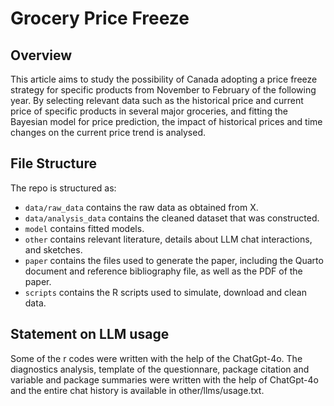 # Grocery Price Freeze

## Overview

This article aims to study the possibility of Canada adopting a price freeze strategy for specific products from November to February of the following year.  By selecting relevant data such as the historical price and current price of specific products in several major groceries, and fitting the Bayesian model for price prediction, the impact of historical prices and time changes on the current price trend is analysed.


## File Structure

The repo is structured as:

-   `data/raw_data` contains the raw data as obtained from X.
-   `data/analysis_data` contains the cleaned dataset that was constructed.
-   `model` contains fitted models. 
-   `other` contains relevant literature, details about LLM chat interactions, and sketches.
-   `paper` contains the files used to generate the paper, including the Quarto document and reference bibliography file, as well as the PDF of the paper. 
-   `scripts` contains the R scripts used to simulate, download and clean data.


## Statement on LLM usage

Some of the r codes were written with the help of the ChatGpt-4o. The diagnostics analysis, template of the questionnare, package citation and variable and package summaries were written with the help of ChatGpt-4o and the entire chat history is available in other/llms/usage.txt.

